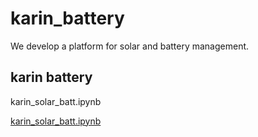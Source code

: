 # karin_battery
We develop a platform for solar and battery management.

## karin battery

karin_solar_batt.ipynb <p><a href="https://colab.research.google.com/drive/1TdUTEecJV7iTOKKQOv5uH6tRip7Mh92_?usp=sharing">karin_solar_batt.ipynb</a></p>
